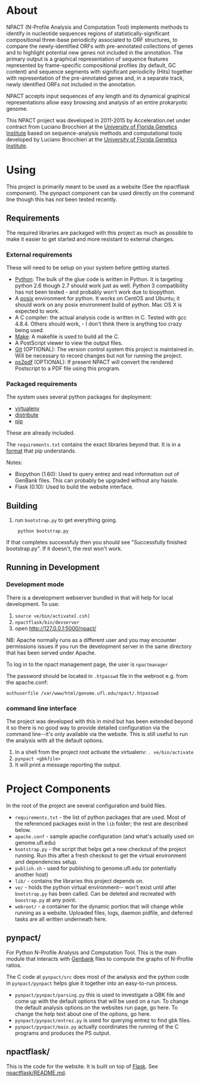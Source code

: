 # About

NPACT (N-Profile Analysis and Computation Tool) implements methods to
identify in nucleotide sequences regions of statistically-significant
compositional three-base periodicity associated to ORF structures,
to compare the newly-identified ORFs with pre-annotated collections
of genes and to highlight potential new genes not included in the annotation.
The primary output is a graphical representation of sequence features
represented by frame-specific compositional profiles (by default, GC content)
and sequence segments with significant periodicity (Hits) together with
representation of the pre-annotated genes and, in a separate track, newly
identified ORFs not included in the annotation.

NPACT accepts input sequences of any length and its dynamical graphical
representations allow easy browsing and analysis of an entire prokaryotic genome.

This NPACT project was developed in 2011-2015 by Acceleration.net under
contract from Luciano Brocchieri at the [University of Florida
Genetics Institute](http://www.ufgi.ufl.edu/) based on sequence-analysis
methods and computational tools developed by Luciano Brocchieri at the
[University of Florida Genetics Institute](http://www.ufgi.ufl.edu/).

# Using

This project is primarily meant to be used as a website (See the
npactflask component). The pynpact component can be used directly on the
command line though this has not been tested recently.

## Requirements

The required libraries are packaged with this
project as much as possible to make it easier to get started and more resistant to
external changes.

### External requirements

These will need to be setup on your system before getting started.

* [Python](http://python.org/): The bulk of the glue code is written
  in Python. It is targeting python 2.6 though 2.7 should work just as
  well. Python 3 compatibility has not been tested - and probably won't
  work due to biopython.
* A [posix](http://en.wikipedia.org/wiki/POSIX) environment for
  python. It works on CentOS and Ubuntu; it should work on any posix
  environment build of python. Mac OS X is expected to work.
* A C compiler: the actual analysis code is written in C. Tested with
  gcc 4.8.4. Others should work, - I don't think there is anything too
  crazy being used.
* [Make](http://www.gnu.org/s/make/): A makefile is used to build all
  the C.
* A PostScript viewer to view the output files.
* [Git](http://git-scm.com/) (OPTIONAL): The version control system
  this project is maintained in. Will be necessary to record changes
  but not for running the project.
* [ps2pdf](http://ghostscript.com/doc/current/Ps2pdf.htm) (OPTIONAL):
  If present NPACT will convert the rendered Postscript to a PDF file
  using this program.

### Packaged requirements

The system uses several python packages for deployment:

* [virtualenv](http://pypi.python.org/pypi/virtualenv)
* [distribute](http://pypi.python.org/pypi/distribute)
* [pip](http://www.pip-installer.org/en/latest/index.html)

These are already included.

The `requirements.txt` contains the exact libraries beyond that. It is
in a [format][req-file-format] that pip understands.

Notes:

* Biopython (1.60): Used to query entrez and read information out of
  GenBank files. This can probably be upgraded without any hassle.
* Flask (0.10): Used to build the website interface.

[req-file-format]: https://pip.pypa.io/en/latest/reference/pip_install.html#requirements-file-format


## Building

1. run `bootstrap.py` to get everything going.

        python bootstrap.py

If that completes successfuly then you should see "Successfully
finished bootstrap.py". If it doesn't, the rest won't work.

## Running in Development

### Development mode

There is a development webserver bundled in that will help for local development. To use:

1. `source ve/bin/activate[.csh]`
2. `npactflask/bin/devserver`
3. open http://127.0.0.1:5000/npact/

NB: Apache normally runs as a different user and you may encounter
permissions issues if you run the development server in the same
directory that has been served under Apache.

To log in to the npact management page, the user is `npactmanager`

The password should be located in `.htpasswd` file in the webroot e.g. from the 
apache.conf:

    authuserfile /var/www/html/genome.ufl.edu/npact/.htpasswd

### command line interface

The project was developed with this in mind but has been extended
beyond it so there is no good way to provide detailed configuration
via the command line--it's only available via the website. This is
still useful to run the analysis with all the default options.

1. In a shell from the project root activate the virtualenv:
   `. ve/bin/activate`
2. `pynpact <gbkfile>`
3. It will print a message reporting the output.


# Project Components

In the root of the project are several configuration and build files.

* `requirements.txt` - the list of python packages that are used. Most
  of the referenced packages exist in the `lib` folder; the rest are
  described below.
* `apache.conf` - sample apache configuration (and what's actually
  used on genome.ufl.edu)
* `bootstrap.py` - the script that helps get a new checkout of the
  project running. Run this after a fresh checkout to get the virtual
  environment and dependencies setup.
* `publish.sh` - used for publishing to genome.ufl.edu (or potentially
  another host)
* `lib/` - contains the libraries this project depends on.
* `ve/` - holds the python virtual environment-- won't exist until
  after `bootstrap.py` has been called. Can be deleted and recreated
  with `boostrap.py` at any point.
* `webroot/` - a container for the dynamic portion that will change
  while running as a website. Uploaded files, logs, daemon pidfile,
  and deferred tasks are all written underneath here.

## pynpact/

For Python N-Profile Analysis and Computation Tool.  This is the main
module that interacts with
[Genbank](http://www.ncbi.nlm.nih.gov/genbank/) files to compute the
graphs of N-Profile ratios.

The C code at `pynpact/src` does most of the analysis and the python
code in `pynpact/pynpact` helps glue it together into an easy-to-run
process.

* `pynpact/pynpact/parsing.py` this is used to investigate a GBK file
  and come up with the default options that will be used on a run. To
  change the default analysis options.on the websites run page, go
  here. To change the help text about one of the options, go here.
* `pynpact/pynpact/entrez.py` is used for querying entrez to find gbk
  files.
* `pynpact/pynpact/main.py` actually coordinates the running of the C
  programs and produces the PS output.


## npactflask/

This is the code for the website. It is built on top of
[Flask](http://flask.pocoo.org). See [npactflask/README.md](/npactflask/README.md).
